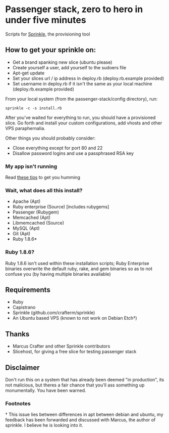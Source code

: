 # Passenger stack, zero to hero in under five minutes
Scripts for [Sprinkle](http://github.com/crafterm/sprinkle/ "Sprinkle"), the provisioning tool

## How to get your sprinkle on:

* Get a brand spanking new slice (ubuntu please)
* Create yourself a user, add yourself to the sudoers file
* Apt-get update
* Set your slices url / ip address in deploy.rb (deploy.rb.example provided)
* Set username in deploy.rb if it isn't the same as your local machine (deploy.rb.example provided)

From your local system (from the passenger-stack/config directory), run:

    sprinkle -c -s install.rb

After you've waited for everything to run, you should have a provisioned slice.
Go forth and install your custom configurations, add vhosts and other VPS paraphernalia.

Other things you should probably consider:

* Close everything except for port 80 and 22
* Disallow password logins and use a passphrased RSA key

### My app isn't running

Read [these tips](http://github.com/benschwarz/passenger-stack/wikis/my-app-isnt-running) to get you humming

### Wait, what does all this install?

* Apache (Apt)
* Ruby enterprise (Source) [includes rubygems]
* Passenger (Rubygem)
* Memcached (Apt)
* Libmemcached (Source)
* MySQL (Apt)
* Git (Apt)
* Ruby 1.8.6* 

### Ruby 1.8.6?
Ruby 1.8.6 isn't used within these installation scripts; Ruby Enterprise binaries overwrite the default ruby, rake, and gem binaries so as to not confuse you (by having multiple binaries available)


## Requirements
* Ruby
* Capistrano
* Sprinkle (github.com/crafterm/sprinkle)
* An Ubuntu based VPS (known to not work on Debian Etch†)

## Thanks

* Marcus Crafter and other Sprinkle contributors
* Slicehost, for giving a free slice for testing passenger stack

## Disclaimer

Don't run this on a system that has already been deemed "in production", its not malicious, but theres a fair chance
that you'll ass something up monumentally. You have been warned. 

### Footnotes

† This issue lies between differences in apt between debian and ubuntu, my feedback has been forwarded and discussed with Marcus, the author of sprinkle. I believe he is looking into it.

